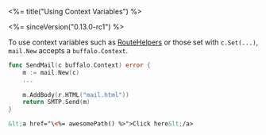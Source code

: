 <%= title("Using Context Variables") %>

<%= sinceVersion("0.13.0-rc1") %>

To use context variables such as [RouteHelpers](/docs/routing#using-route-helpers-in-templates) or those set with
`c.Set(...)`, `mail.New` accepts a `buffalo.Context`.

```go
func SendMail(c buffalo.Context) error {
	m := mail.New(c)
	...
	
	m.AddBody(r.HTML("mail.html"))
	return SMTP.Send(m)
}
``` 

```html
&lt;a href="\<%= awesomePath() %>">Click here&lt;/a>
```